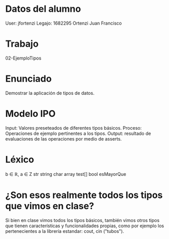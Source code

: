 # Datos del alumno
User: jfortenzi 
Legajo: 1682295
Ortenzi
Juan Francisco

# Trabajo
02-EjemploTipos

# Enunciado
Demostrar la aplicación de tipos de datos.

# Modelo IPO
Input: Valores preseteados de diferentes tipos básicos.
Proceso: Operaciones de ejemplo pertinentes a los tipos.
Output: resultado de evaluaciones de las operaciones por medio de asserts.

# Léxico
b ∈ ℝ,  a ∈ Z 
str string
char array test[]
bool esMayorQue

# ¿Son esos realmente todos los tipos que vimos en clase?
Si bien en clase vimos todos los tipos básicos, también vimos otros tipos que tienen características y funcionalidades propias, como por ejemplo los pertenecientes a la librería estandar: cout, cin ("tubos").
